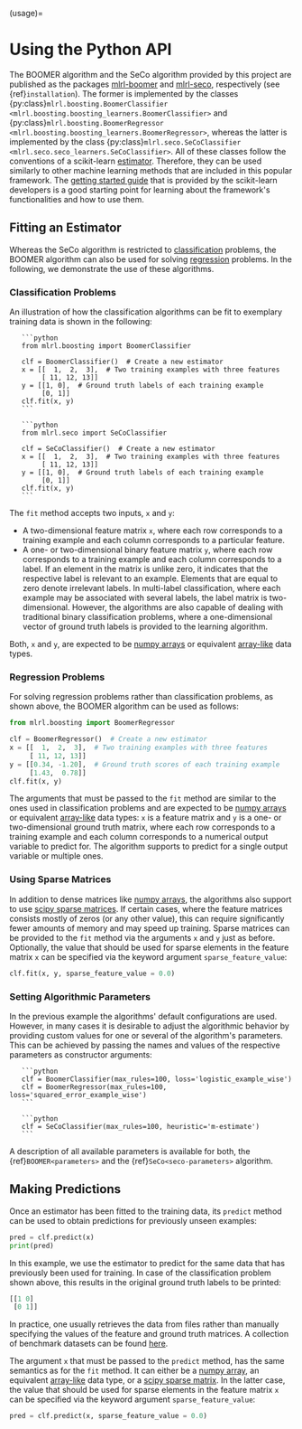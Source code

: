 (usage)=

# Using the Python API

The BOOMER algorithm and the SeCo algorithm provided by this project are published as the packages [mlrl-boomer](https://pypi.org/project/mlrl-boomer/) and [mlrl-seco](https://pypi.org/project/mlrl-seco/), respectively (see {ref}`installation`). The former is implemented by the classes {py:class}`mlrl.boosting.BoomerClassifier <mlrl.boosting.boosting_learners.BoomerClassifier>` and {py:class}`mlrl.boosting.BoomerRegressor <mlrl.boosting.boosting_learners.BoomerRegressor>`, whereas the latter is implemented by the class {py:class}`mlrl.seco.SeCoClassifier <mlrl.seco.seco_learners.SeCoClassifier>`. All of these classes follow the conventions of a scikit-learn [estimator](https://scikit-learn.org/stable/glossary.html#term-estimators). Therefore, they can be used similarly to other machine learning methods that are included in this popular framework. The [getting started guide](https://scikit-learn.org/stable/getting_started.html) that is provided by the scikit-learn developers is a good starting point for learning about the framework's functionalities and how to use them.

## Fitting an Estimator

Whereas the SeCo algorithm is restricted to [classification](https://en.wikipedia.org/wiki/Multi-label_classification) problems, the BOOMER algorithm can also be used for solving [regression](https://en.wikipedia.org/wiki/Regression_analysis) problems. In the following, we demonstrate the use of these algorithms.

### Classification Problems

An illustration of how the classification algorithms can be fit to exemplary training data is shown in the following:

````{tab} BOOMER
   ```python
   from mlrl.boosting import BoomerClassifier

   clf = BoomerClassifier()  # Create a new estimator
   x = [[  1,  2,  3],  # Two training examples with three features
        [ 11, 12, 13]]
   y = [[1, 0],  # Ground truth labels of each training example
        [0, 1]]
   clf.fit(x, y)
   ```
````

````{tab} SeCo
   ```python
   from mlrl.seco import SeCoClassifier

   clf = SeCoClassifier()  # Create a new estimator
   x = [[  1,  2,  3],  # Two training examples with three features
        [ 11, 12, 13]]
   y = [[1, 0],  # Ground truth labels of each training example
        [0, 1]]
   clf.fit(x, y)
   ```
````

The `fit` method accepts two inputs, `x` and `y`:

- A two-dimensional feature matrix `x`, where each row corresponds to a training example and each column corresponds to a particular feature.
- A one- or two-dimensional binary feature matrix `y`, where each row corresponds to a training example and each column corresponds to a label. If an element in the matrix is unlike zero, it indicates that the respective label is relevant to an example. Elements that are equal to zero denote irrelevant labels. In multi-label classification, where each example may be associated with several labels, the label matrix is two-dimensional. However, the algorithms are also capable of dealing with traditional binary classification problems, where a one-dimensional vector of ground truth labels is provided to the learning algorithm.

Both, `x` and `y`, are expected to be [numpy arrays](https://numpy.org/doc/stable/reference/generated/numpy.array.html) or equivalent [array-like](https://scikit-learn.org/stable/glossary.html#term-array-like) data types.

### Regression Problems

For solving regression problems rather than classification problems, as shown above, the BOOMER algorithm can be used as follows:

```python
from mlrl.boosting import BoomerRegressor

clf = BoomerRegressor()  # Create a new estimator
x = [[  1,  2,  3],  # Two training examples with three features
     [ 11, 12, 13]]
y = [[0.34, -1.20],  # Ground truth scores of each training example
     [1.43,  0.78]]
clf.fit(x, y)
```

The arguments that must be passed to the `fit` method are similar to the ones used in classification problems and are expected to be [numpy arrays](https://numpy.org/doc/stable/reference/generated/numpy.array.html) or equivalent [array-like](https://scikit-learn.org/stable/glossary.html#term-array-like) data types: `x` is a feature matrix and `y` is a one- or two-dimensional ground truth matrix, where each row corresponds to a training example and each column corresponds to a numerical output variable to predict for. The algorithm supports to predict for a single output variable or multiple ones.

### Using Sparse Matrices

In addition to dense matrices like [numpy arrays](https://numpy.org/doc/stable/reference/generated/numpy.array.html), the algorithms also support to use [scipy sparse matrices](https://docs.scipy.org/doc/scipy/reference/sparse.html). If certain cases, where the feature matrices consists mostly of zeros (or any other value), this can require significantly fewer amounts of memory and may speed up training. Sparse matrices can be provided to the `fit` method via the arguments `x` and `y` just as before. Optionally, the value that should be used for sparse elements in the feature matrix `x` can be specified via the keyword argument `sparse_feature_value`:

```python
clf.fit(x, y, sparse_feature_value = 0.0)
```

### Setting Algorithmic Parameters

In the previous example the algorithms' default configurations are used. However, in many cases it is desirable to adjust the algorithmic behavior by providing custom values for one or several of the algorithm's parameters. This can be achieved by passing the names and values of the respective parameters as constructor arguments:

````{tab} BOOMER
   ```python
   clf = BoomerClassifier(max_rules=100, loss='logistic_example_wise')
   clf = BoomerRegressor(max_rules=100, loss='squared_error_example_wise')
   ```
````

````{tab} SeCo
   ```python
   clf = SeCoClassifier(max_rules=100, heuristic='m-estimate')
   ```
````

A description of all available parameters is available for both, the {ref}`BOOMER<parameters>` and the {ref}`SeCo<seco-parameters>` algorithm.

## Making Predictions

Once an estimator has been fitted to the training data, its `predict` method can be used to obtain predictions for previously unseen examples:

```python
pred = clf.predict(x)
print(pred)
```

In this example, we use the estimator to predict for the same data that has previously been used for training. In case of the classification problem shown above, this results in the original ground truth labels to be printed:

```python
[[1 0]
 [0 1]]
```

In practice, one usually retrieves the data from files rather than manually specifying the values of the feature and ground truth matrices. A collection of benchmark datasets can be found [here](https://github.com/mrapp-ke/Boomer-Datasets).

The argument `x` that must be passed to the `predict` method, has the same semantics as for the `fit` method. It can either be a [numpy array](https://numpy.org/doc/stable/reference/generated/numpy.array.html), an equivalent [array-like](https://scikit-learn.org/stable/glossary.html#term-array-like) data type, or a [scipy sparse matrix](https://docs.scipy.org/doc/scipy/reference/sparse.html). In the latter case, the value that should be used for sparse elements in the feature matrix `x` can be specified via the keyword argument `sparse_feature_value`:

```python
pred = clf.predict(x, sparse_feature_value = 0.0)
```
